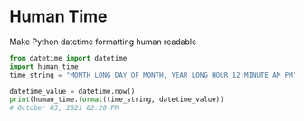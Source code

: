 # Human Time
Make Python datetime formatting human readable

```python
from datetime import datetime
import human_time
time_string = "MONTH_LONG DAY_OF_MONTH, YEAR_LONG HOUR_12:MINUTE AM_PM"

datetime_value = datetime.now()
print(human_time.format(time_string, datetime_value))
# October 03, 2021 02:20 PM
```